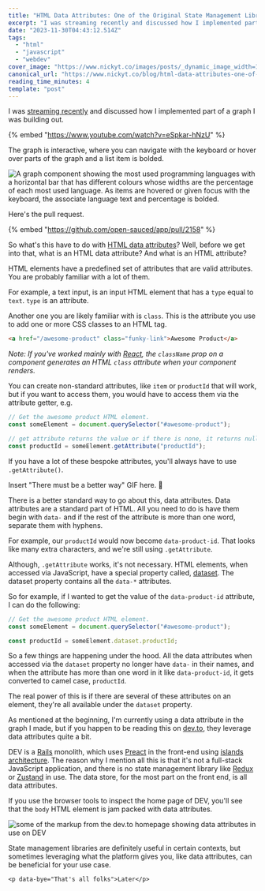 ```yaml
---
title: "HTML Data Attributes: One of the Original State Management Libraries"
excerpt: "I was streaming recently and discussed how I implemented part of a graph I was building out.      The..."
date: "2023-11-30T04:43:12.514Z"
tags:
  - "html"
  - "javascript"
  - "webdev"
cover_image: "https://www.nickyt.co/images/posts/_dynamic_image_width=1000,height=420,fit=cover,gravity=auto,format=auto_https%3A%2F%2Fdev-to-uploads.s3.amazonaws.com%2Fuploads%2Farticles%2Ft75ycfq41xj3y82ihzjs.png"
canonical_url: "https://www.nickyt.co/blog/html-data-attributes-one-of-the-original-state-management-libraries-8bf/"
reading_time_minutes: 4
template: "post"
---
```


I was [streaming recently](https://nickyt.live) and discussed how I implemented part of a graph I was building out.

{% embed "https://www.youtube.com/watch?v=eSpkar-hNzU" %}

The graph is interactive, where you can navigate with the keyboard or hover over parts of the graph and a list item is bolded.

![A graph component showing the most used programming languages with a horizontal bar that has different colours whose widths are the percentage of each most used language. As items are hovered or given focus with the keyboard, the associate language text and percentage is bolded.](https://www.nickyt.co/images/posts/_uploads_articles_d438ysat5nngz1efqije.gif)

Here's the pull request.

{% embed "https://github.com/open-sauced/app/pull/2158" %}

So what's this have to do with [HTML data attributes](https://developer.mozilla.org/en-US/docs/Learn/HTML/Howto/Use_data_attributes)? Well, before we get into that, what is an HTML data attribute? And what is an HTML attribute?

HTML elements have a predefined set of attributes that are valid attributes. You are probably familiar with a lot of them.

For example, a text input, is an input HTML element that has a `type` equal to `text`. `type` is an attribute.

Another one you are likely familiar with is `class`. This is the attribute you use to add one or more CSS classes to an HTML tag.

```html
<a href="/awesome-product" class="funky-link">Awesome Product</a>
```

_Note: If you've worked mainly with [React](https://react.dev/), the `className` prop on a component generates an HTML `class` attribute when your component renders._

You can create non-standard attributes, like `item` or `productId` that will work, but if you want to access them, you would have to access them via the attribute getter, e.g.

```javascript
// Get the awesome product HTML element.
const someElement = document.querySelector("#awesome-product");

// get attribute returns the value or if there is none, it returns null
const productId = someElement.getAttribute("productId");
```

If you have a lot of these bespoke attributes, you'll always have to use `.getAttribute()`.

Insert "There must be a better way" GIF here. 🤣

There is a better standard way to go about this, data attributes. Data attributes are a standard part of HTML. All you need to do is have them begin with `data-` and if the rest of the attribute is more than one word, separate them with hyphens.

For example, our `productId` would now become `data-product-id`. That looks like many extra characters, and we're still using `.getAttribute`.

Although, `.getAttribute` works, it's not necessary. HTML elements, when accessed via JavaScript, have a special property called, [dataset](https://developer.mozilla.org/en-US/docs/Web/API/HTMLElement/dataset). The dataset property contains all the `data-*` attributes.

So for example, if I wanted to get the value of the `data-product-id` attribute, I can do the following:

```javascript
// Get the awesome product HTML element.
const someElement = document.querySelector("#awesome-product");

const productId = someElement.dataset.productId;
```

So a few things are happening under the hood. All the data attributes when accessed via the `dataset` property no longer have `data-` in their names, and when the attribute has more than one word in it like `data-product-id`, it gets converted to camel case, `productId`.

The real power of this is if there are several of these attributes on an element, they're all available under the `dataset` property.

As mentioned at the beginning, I'm currently using a data attribute in the graph I made, but if you happen to be reading this on [dev.to](https://dev.to), they leverage data attributes quite a bit.

DEV is a [Rails](https://rubyonrails.org/) monolith, which uses [Preact](https://preactjs.com/) in the front-end using [islands architecture](https://www.patterns.dev/vanilla/islands-architecture). The reason why I mention all this is that it's not a full-stack JavaScript application, and there is no state management library like [Redux](https://redux.js.org/) or [Zustand](https://github.com/pmndrs/zustand) in use. The data store, for the most part on the front end, is all data attributes.

If you use the browser tools to inspect the home page of DEV, you'll see that the `body` HTML element is jam packed with data attributes.

![some of the markup from the dev.to homepage showing data attributes in use on DEV](https://www.nickyt.co/images/posts/_uploads_articles_3z5fetfxrdl8awwrp8jk.png)

State management libraries are definitely useful in certain contexts, but sometimes leveraging what the platform gives you, like data attributes, can be beneficial for your use case.

`<p data-bye="That's all folks">Later</p>`
